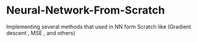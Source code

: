 # Neural-Network-From-Scratch
Implementing several methods that used in NN form Scratch like (Gradient descent , MSE , and others)
